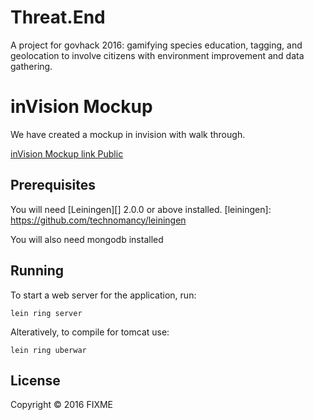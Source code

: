 # Threat.End

A project for govhack 2016: gamifying species education, tagging, and geolocation to involve citizens with environment improvement and data gathering.

# inVision Mockup
We have created a mockup in invision with walk through.

[inVision Mockup link Public](https://invis.io/WP84LBL32)

## Prerequisites

You will need [Leiningen][] 2.0.0 or above installed.
[leiningen]: https://github.com/technomancy/leiningen

You will also need mongodb installed

## Running

To start a web server for the application, run:

    lein ring server
    
Alteratively, to compile for tomcat use:

    lein ring uberwar

## License

Copyright © 2016 FIXME
